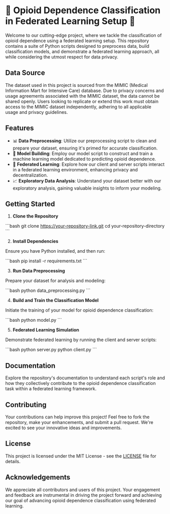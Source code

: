 # 🚀 Opioid Dependence Classification in Federated Learning Setup 🚀

Welcome to our cutting-edge project, where we tackle the classification of opioid dependence using a federated learning setup. This repository contains a suite of Python scripts designed to preprocess data, build classification models, and demonstrate a federated learning approach, all while considering the utmost respect for data privacy.

## Data Source

The dataset used in this project is sourced from the MIMIC (Medical Information Mart for Intensive Care) database. Due to privacy concerns and usage agreements associated with the MIMIC dataset, the data cannot be shared openly. Users looking to replicate or extend this work must obtain access to the MIMIC dataset independently, adhering to all applicable usage and privacy guidelines.

## Features

- 📊 **Data Preprocessing**: Utilize our preprocessing script to clean and prepare your dataset, ensuring it's primed for accurate classification.
- 🧠 **Model Building**: Employ our model script to construct and train a machine learning model dedicated to predicting opioid dependence.
- 🔗 **Federated Learning**: Explore how our client and server scripts interact in a federated learning environment, enhancing privacy and decentralization.
- 📈 **Exploratory Data Analysis**: Understand your dataset better with our exploratory analysis, gaining valuable insights to inform your modeling.

## Getting Started

1. **Clone the Repository**

\```bash
git clone https://your-repository-link.git
cd your-repository-directory
\```

2. **Install Dependencies**

Ensure you have Python installed, and then run:

\```bash
pip install -r requirements.txt
\```

3. **Run Data Preprocessing**

Prepare your dataset for analysis and modeling:

\```bash
python data_preprocessing.py
\```

4. **Build and Train the Classification Model**

Initiate the training of your model for opioid dependence classification:

\```bash
python model.py
\```

5. **Federated Learning Simulation**

Demonstrate federated learning by running the client and server scripts:

\```bash
python server.py
python client.py
\```

## Documentation

Explore the repository's documentation to understand each script's role and how they collectively contribute to the opioid dependence classification task within a federated learning framework.

## Contributing

Your contributions can help improve this project! Feel free to fork the repository, make your enhancements, and submit a pull request. We're excited to see your innovative ideas and improvements.

## License

This project is licensed under the MIT License - see the [LICENSE](LICENSE) file for details.

## Acknowledgements

We appreciate all contributors and users of this project. Your engagement and feedback are instrumental in driving the project forward and achieving our goal of advancing opioid dependence classification using federated learning.
